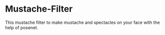 # Mustache-Filter
This mustache filter to make mustache and spectacles on your face with the help of posenet.

